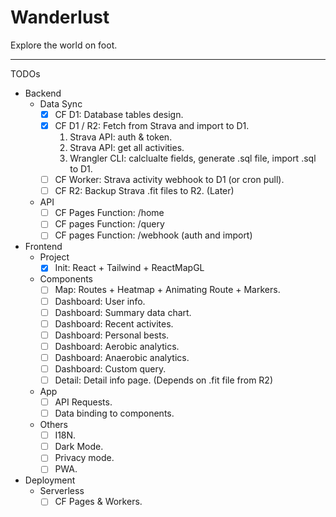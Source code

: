 # Wanderlust
Explore the world on foot.

***

TODOs
- Backend
    - Data Sync
        - [x] CF D1: Database tables design.
        - [x] CF D1 / R2: Fetch from Strava and import to D1.
          1. Strava API: auth & token.
          2. Strava API: get all activities.
          3. Wrangler CLI: calclualte fields, generate .sql file, import .sql to D1.
        - [ ] CF Worker: Strava activity webhook to D1 (or cron pull).
        - [ ] CF R2: Backup Strava .fit files to R2. (Later)
    - API
        - [ ] CF Pages Function: /home
        - [ ] CF pages Function: /query
        - [ ] CF pages Function: /webhook (auth and import)
- Frontend
    - Project
        - [x] Init: React + Tailwind + ReactMapGL
    - Components
        - [ ] Map: Routes + Heatmap + Animating Route + Markers.
        - [ ] Dashboard: User info.
        - [ ] Dashboard: Summary data chart.
        - [ ] Dashboard: Recent activites.
        - [ ] Dashboard: Personal bests.
        - [ ] Dashboard: Aerobic analytics.
        - [ ] Dashboard: Anaerobic analytics.
        - [ ] Dashboard: Custom query.
        - [ ] Detail: Detail info page. (Depends on .fit file from R2)
    - App
        - [ ] API Requests.
        - [ ] Data binding to components.
    - Others
        - [ ] I18N.
        - [ ] Dark Mode.
        - [ ] Privacy mode.
        - [ ] PWA.
- Deployment
    - Serverless
        - [ ] CF Pages & Workers.
